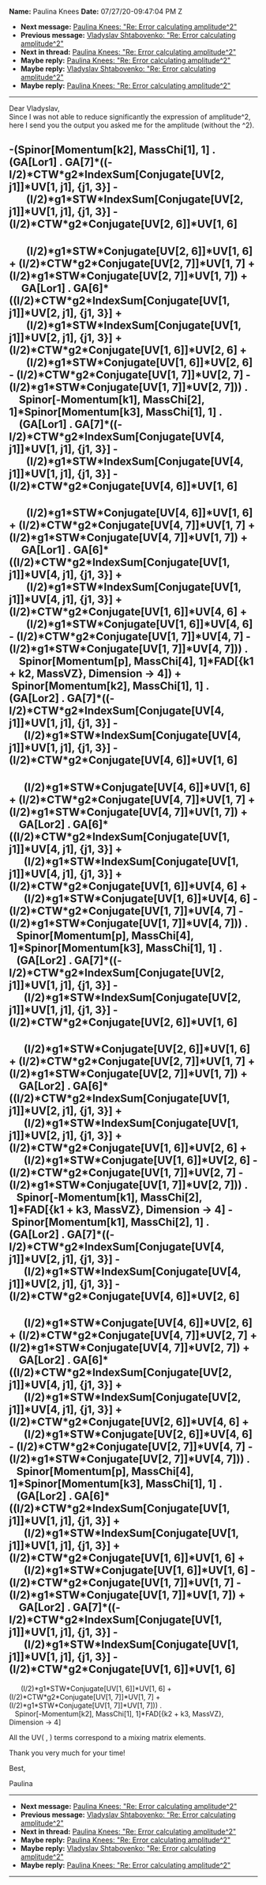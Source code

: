 **Name:** Paulina Knees
**Date:** 07/27/20-09:47:04 PM Z

  - **Next message:** [Paulina Knees: "Re: Error calculating
    amplitude^2"](1608.html)
  - **Previous message:** [Vladyslav Shtabovenko: "Re: Error calculating
    amplitude^2"](1606.html)
  - **Next in thread:** [Paulina Knees: "Re: Error calculating
    amplitude^2"](1605.html)
  - **Maybe reply:** [Paulina Knees: "Re: Error calculating
    amplitude^2"](1605.html)
  - **Maybe reply:** [Vladyslav Shtabovenko: "Re: Error calculating
    amplitude^2"](1606.html)
  - **Maybe reply:** [Paulina Knees: "Re: Error calculating
    amplitude^2"](1608.html)

-----

Dear Vladyslav,  
Since I was not able to reduce significantly the expression of
amplitude^2, here I send you the output you asked me for the amplitude
(without the ^2).  

\-(Spinor[Momentum[k2], MassChi[1], 1] .
(GA[Lor1] .
GA[7]\*((-I/2)\*CTW\*g2\*IndexSum[Conjugate[UV[2,
j1]]\*UV[1, j1], {j1, 3}] -  
       (I/2)\*g1\*STW\*IndexSum[Conjugate[UV[2,
j1]]\*UV[1, j1], {j1, 3}] -
(I/2)\*CTW\*g2\*Conjugate[UV[2, 6]]\*UV[1, 6]
-  
       (I/2)\*g1\*STW\*Conjugate[UV[2, 6]]\*UV[1,
6] + (I/2)\*CTW\*g2\*Conjugate[UV[2, 7]]\*UV[1,
7] + (I/2)\*g1\*STW\*Conjugate[UV[2, 7]]\*UV[1,
7]) +  
     GA[Lor1] .
GA[6]\*((I/2)\*CTW\*g2\*IndexSum[Conjugate[UV[1,
j1]]\*UV[2, j1], {j1, 3}] +  
       (I/2)\*g1\*STW\*IndexSum[Conjugate[UV[1,
j1]]\*UV[2, j1], {j1, 3}] +
(I/2)\*CTW\*g2\*Conjugate[UV[1, 6]]\*UV[2, 6]
+  
       (I/2)\*g1\*STW\*Conjugate[UV[1, 6]]\*UV[2,
6] - (I/2)\*CTW\*g2\*Conjugate[UV[1, 7]]\*UV[2,
7] - (I/2)\*g1\*STW\*Conjugate[UV[1, 7]]\*UV[2,
7])) .  
    Spinor[-Momentum[k1], MassChi[2],
1]\*Spinor[Momentum[k3], MassChi[1], 1] .  
    (GA[Lor1] .
GA[7]\*((-I/2)\*CTW\*g2\*IndexSum[Conjugate[UV[4,
j1]]\*UV[1, j1], {j1, 3}] -  
       (I/2)\*g1\*STW\*IndexSum[Conjugate[UV[4,
j1]]\*UV[1, j1], {j1, 3}] -
(I/2)\*CTW\*g2\*Conjugate[UV[4, 6]]\*UV[1, 6]
-  
       (I/2)\*g1\*STW\*Conjugate[UV[4, 6]]\*UV[1,
6] + (I/2)\*CTW\*g2\*Conjugate[UV[4, 7]]\*UV[1,
7] + (I/2)\*g1\*STW\*Conjugate[UV[4, 7]]\*UV[1,
7]) +  
     GA[Lor1] .
GA[6]\*((I/2)\*CTW\*g2\*IndexSum[Conjugate[UV[1,
j1]]\*UV[4, j1], {j1, 3}] +  
       (I/2)\*g1\*STW\*IndexSum[Conjugate[UV[1,
j1]]\*UV[4, j1], {j1, 3}] +
(I/2)\*CTW\*g2\*Conjugate[UV[1, 6]]\*UV[4, 6]
+  
       (I/2)\*g1\*STW\*Conjugate[UV[1, 6]]\*UV[4,
6] - (I/2)\*CTW\*g2\*Conjugate[UV[1, 7]]\*UV[4,
7] - (I/2)\*g1\*STW\*Conjugate[UV[1, 7]]\*UV[4,
7])) .  
    Spinor[Momentum[p], MassChi[4],
1]\*FAD[{k1 + k2, MassVZ}, Dimension -\> 4]) +  
 Spinor[Momentum[k2], MassChi[1], 1] .
(GA[Lor2] .
GA[7]\*((-I/2)\*CTW\*g2\*IndexSum[Conjugate[UV[4,
j1]]\*UV[1, j1], {j1, 3}] -  
      (I/2)\*g1\*STW\*IndexSum[Conjugate[UV[4,
j1]]\*UV[1, j1], {j1, 3}] -
(I/2)\*CTW\*g2\*Conjugate[UV[4, 6]]\*UV[1, 6]
-  
      (I/2)\*g1\*STW\*Conjugate[UV[4, 6]]\*UV[1,
6] + (I/2)\*CTW\*g2\*Conjugate[UV[4, 7]]\*UV[1,
7] + (I/2)\*g1\*STW\*Conjugate[UV[4, 7]]\*UV[1,
7]) +  
    GA[Lor2] .
GA[6]\*((I/2)\*CTW\*g2\*IndexSum[Conjugate[UV[1,
j1]]\*UV[4, j1], {j1, 3}] +  
      (I/2)\*g1\*STW\*IndexSum[Conjugate[UV[1,
j1]]\*UV[4, j1], {j1, 3}] +
(I/2)\*CTW\*g2\*Conjugate[UV[1, 6]]\*UV[4, 6]
+  
      (I/2)\*g1\*STW\*Conjugate[UV[1, 6]]\*UV[4,
6] - (I/2)\*CTW\*g2\*Conjugate[UV[1, 7]]\*UV[4,
7] - (I/2)\*g1\*STW\*Conjugate[UV[1, 7]]\*UV[4,
7])) .  
   Spinor[Momentum[p], MassChi[4],
1]\*Spinor[Momentum[k3], MassChi[1], 1] .  
   (GA[Lor2] .
GA[7]\*((-I/2)\*CTW\*g2\*IndexSum[Conjugate[UV[2,
j1]]\*UV[1, j1], {j1, 3}] -  
      (I/2)\*g1\*STW\*IndexSum[Conjugate[UV[2,
j1]]\*UV[1, j1], {j1, 3}] -
(I/2)\*CTW\*g2\*Conjugate[UV[2, 6]]\*UV[1, 6]
-  
      (I/2)\*g1\*STW\*Conjugate[UV[2, 6]]\*UV[1,
6] + (I/2)\*CTW\*g2\*Conjugate[UV[2, 7]]\*UV[1,
7] + (I/2)\*g1\*STW\*Conjugate[UV[2, 7]]\*UV[1,
7]) +  
    GA[Lor2] .
GA[6]\*((I/2)\*CTW\*g2\*IndexSum[Conjugate[UV[1,
j1]]\*UV[2, j1], {j1, 3}] +  
      (I/2)\*g1\*STW\*IndexSum[Conjugate[UV[1,
j1]]\*UV[2, j1], {j1, 3}] +
(I/2)\*CTW\*g2\*Conjugate[UV[1, 6]]\*UV[2, 6]
+  
      (I/2)\*g1\*STW\*Conjugate[UV[1, 6]]\*UV[2,
6] - (I/2)\*CTW\*g2\*Conjugate[UV[1, 7]]\*UV[2,
7] - (I/2)\*g1\*STW\*Conjugate[UV[1, 7]]\*UV[2,
7])) .  
   Spinor[-Momentum[k1], MassChi[2],
1]\*FAD[{k1 + k3, MassVZ}, Dimension -\> 4] -  
 Spinor[Momentum[k1], MassChi[2], 1] .
(GA[Lor2] .
GA[7]\*((-I/2)\*CTW\*g2\*IndexSum[Conjugate[UV[4,
j1]]\*UV[2, j1], {j1, 3}] -  
      (I/2)\*g1\*STW\*IndexSum[Conjugate[UV[4,
j1]]\*UV[2, j1], {j1, 3}] -
(I/2)\*CTW\*g2\*Conjugate[UV[4, 6]]\*UV[2, 6]
-  
      (I/2)\*g1\*STW\*Conjugate[UV[4, 6]]\*UV[2,
6] + (I/2)\*CTW\*g2\*Conjugate[UV[4, 7]]\*UV[2,
7] + (I/2)\*g1\*STW\*Conjugate[UV[4, 7]]\*UV[2,
7]) +  
    GA[Lor2] .
GA[6]\*((I/2)\*CTW\*g2\*IndexSum[Conjugate[UV[2,
j1]]\*UV[4, j1], {j1, 3}] +  
      (I/2)\*g1\*STW\*IndexSum[Conjugate[UV[2,
j1]]\*UV[4, j1], {j1, 3}] +
(I/2)\*CTW\*g2\*Conjugate[UV[2, 6]]\*UV[4, 6]
+  
      (I/2)\*g1\*STW\*Conjugate[UV[2, 6]]\*UV[4,
6] - (I/2)\*CTW\*g2\*Conjugate[UV[2, 7]]\*UV[4,
7] - (I/2)\*g1\*STW\*Conjugate[UV[2, 7]]\*UV[4,
7])) .  
   Spinor[Momentum[p], MassChi[4],
1]\*Spinor[Momentum[k3], MassChi[1], 1] .  
   (GA[Lor2] .
GA[6]\*((I/2)\*CTW\*g2\*IndexSum[Conjugate[UV[1,
j1]]\*UV[1, j1], {j1, 3}] +  
      (I/2)\*g1\*STW\*IndexSum[Conjugate[UV[1,
j1]]\*UV[1, j1], {j1, 3}] +
(I/2)\*CTW\*g2\*Conjugate[UV[1, 6]]\*UV[1, 6]
+  
      (I/2)\*g1\*STW\*Conjugate[UV[1, 6]]\*UV[1,
6] - (I/2)\*CTW\*g2\*Conjugate[UV[1, 7]]\*UV[1,
7] - (I/2)\*g1\*STW\*Conjugate[UV[1, 7]]\*UV[1,
7]) +  
    GA[Lor2] .
GA[7]\*((-I/2)\*CTW\*g2\*IndexSum[Conjugate[UV[1,
j1]]\*UV[1, j1], {j1, 3}] -  
      (I/2)\*g1\*STW\*IndexSum[Conjugate[UV[1,
j1]]\*UV[1, j1], {j1, 3}] -
(I/2)\*CTW\*g2\*Conjugate[UV[1, 6]]\*UV[1, 6]
-  
      (I/2)\*g1\*STW\*Conjugate[UV[1, 6]]\*UV[1,
6] + (I/2)\*CTW\*g2\*Conjugate[UV[1, 7]]\*UV[1,
7] + (I/2)\*g1\*STW\*Conjugate[UV[1, 7]]\*UV[1,
7])) .  
   Spinor[-Momentum[k2], MassChi[1],
1]\*FAD[{k2 + k3, MassVZ}, Dimension -\> 4]  

All the UV( , ) terms correspond to a mixing matrix elements.  

Thank you very much for your time\!  

Best,  

Paulina  

-----

  - **Next message:** [Paulina Knees: "Re: Error calculating
    amplitude^2"](1608.html)
  - **Previous message:** [Vladyslav Shtabovenko: "Re: Error calculating
    amplitude^2"](1606.html)
  - **Next in thread:** [Paulina Knees: "Re: Error calculating
    amplitude^2"](1605.html)
  - **Maybe reply:** [Paulina Knees: "Re: Error calculating
    amplitude^2"](1605.html)
  - **Maybe reply:** [Vladyslav Shtabovenko: "Re: Error calculating
    amplitude^2"](1606.html)
  - **Maybe reply:** [Paulina Knees: "Re: Error calculating
    amplitude^2"](1608.html)

-----

